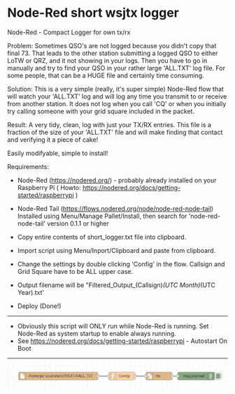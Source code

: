 # Node-Red short wsjtx logger
Node-Red - Compact Logger for own tx/rx 

Problem: Sometimes QSO's are not logged because you didn't copy that final 73. That leads to the other station submitting a logged QSO to either LoTW or QRZ, and it not showing in your logs. Then you have to go in manually and try to find your QSO in your rather large 'ALL.TXT' log file. For some people, that can be a HUGE file and certainly time consuming.

Solution: This is a very simple (really, it's super simple) Node-Red flow that will watch your 'ALL.TXT' log and will log any time you transmit to or receive from another station. It does not log when you call 'CQ' or when you initially try calling someone with your grid square included in the packet.

Result: A very tidy, clean, log with just your TX/RX entries. This file is a fraction of the size of your 'ALL.TXT' file and will make finding that contact and verifying it a piece of cake!


Easily modifyable, simple to install!


Requirements:
- Node-Red  (https://nodered.org/) - probably already installed on your Raspberry Pi ( Howto: https://nodered.org/docs/getting-started/raspberrypi )

- Node-Red Tail   (https://flows.nodered.org/node/node-red-node-tail) Installed using Menu/Manage Pallet/Install, then search for 'node-red-node-tail' version 0.1.1 or higher

- Copy entire contents of short_logger.txt file into clipboard.

- Import script using Menu/Inport/Clipboard and paste from clipboard.

- Change the settings by double clicking 'Config' in the flow. Callsign and Grid Square have to be ALL upper case.

- Output filename will be "Filtered_Output_(Callsign)_(UTC Month)_(UTC Year).txt'

- Deploy (Done!)

-------------------------------------------------------------------------------------------------------------------------
* Obviously this script will ONLY run while Node-Red is running. Set Node-Red as system startup to enable always running.
* See https://nodered.org/docs/getting-started/raspberrypi   - Autostart On Boot
-------------------------------------------------------------------------------------------------------------------------
![Done](https://raw.githubusercontent.com/va24531/NR_short_wsjtx_logger/main/short_logger.jpg?raw=true)
